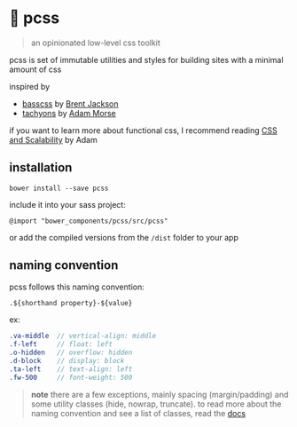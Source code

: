 # 🐧  pcss

> an opinionated low-level css toolkit

pcss is set of immutable utilities and styles for building sites with a minimal amount of css

inspired by
* [basscss](https://basscss.com) by [Brent Jackson](https://twitter.com/jxnblk)
* [tachyons](https://tachyons.io) by [Adam Morse](https://twitter.com/mrmrs_)

if you want to learn more about functional css, I recommend reading [CSS and Scalability](http://mrmrs.io/writing/2016/03/24/scalable-css/) by Adam

## installation

```
bower install --save pcss
```

include it into your sass project:

```
@import "bower_components/pcss/src/pcss"
```

or add the compiled versions from the `/dist` folder to your app

##  naming convention

pcss follows this naming convention:

```css
.${shorthand property}-${value}
```

ex:

```sass
.va-middle  // vertical-align: middle
.f-left     // float: left
.o-hidden   // overflow: hidden
.d-block    // display: block
.ta-left    // text-align: left
.fw-500     // font-weight: 500
```

> **note** there are a few exceptions, mainly spacing (margin/padding) and some utility classes (hide, nowrap, truncate). to read more about the naming convention and see a list of classes, read the [docs]()
